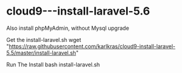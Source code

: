 # cloud9---install-laravel-5.6
Also install phpMyAdmin, without Mysql upgrade

Get the install-laravel.sh
wget "https://raw.githubusercontent.com/karlkras/cloud9-install-laravel-5.5/master/install-laravel.sh"

Run The Install
bash install-laravel.sh
